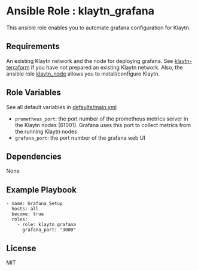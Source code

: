 Ansible Role : klaytn_grafana
=========

This ansible role enables you to automate grafana configuration for Klaytn.

Requirements
------------

An existing Klaytn network and the node for deploying grafana.
See [klaytn-terraform](https://github.com/klaytn/klaytn-terraform)
if you have not prepared an existing Klaytn network.
Also, the ansible role [klaytn_node](/roles/klaytn_node) allows
you to install/configure Klaytn.

Role Variables
--------------

See all default variables in [defaults/main.yml](defaults/main.yml)

- `prometheus_port`: the port number of the prometheus metrics server in the Klaytn nodes (61001).
Grafana uses this port to collect metrics from the running Klaytn nodes
- `grafana_port`: the port number of the grafana web UI

Dependencies
------------

None

Example Playbook
----------------

```
- name: Grafana_Setup
  hosts: all
  become: true
  roles:
    - role: klaytn_grafana
      grafana_port: "3000"
```

License
-------

MIT
